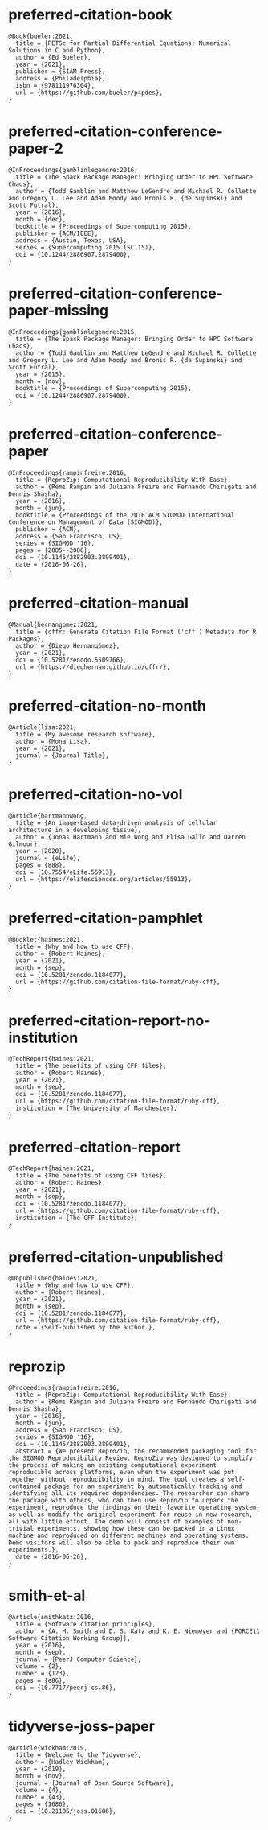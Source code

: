 # preferred-citation-book

    @Book{bueler:2021,
      title = {PETSc for Partial Differential Equations: Numerical Solutions in C and Python},
      author = {Ed Bueler},
      year = {2021},
      publisher = {SIAM Press},
      address = {Philadelphia},
      isbn = {978111976304},
      url = {https://github.com/bueler/p4pdes},
    }

# preferred-citation-conference-paper-2

    @InProceedings{gamblinlegendre:2016,
      title = {The Spack Package Manager: Bringing Order to HPC Software Chaos},
      author = {Todd Gamblin and Matthew LeGendre and Michael R. Collette and Gregory L. Lee and Adam Moody and Bronis R. {de Supinski} and Scott Futral},
      year = {2016},
      month = {dec},
      booktitle = {Proceedings of Supercomputing 2015},
      publisher = {ACM/IEEE},
      address = {Austin, Texas, USA},
      series = {Supercomputing 2015 (SC'15)},
      doi = {10.1244/2886907.2879400},
    }

# preferred-citation-conference-paper-missing

    @InProceedings{gamblinlegendre:2015,
      title = {The Spack Package Manager: Bringing Order to HPC Software Chaos},
      author = {Todd Gamblin and Matthew LeGendre and Michael R. Collette and Gregory L. Lee and Adam Moody and Bronis R. {de Supinski} and Scott Futral},
      year = {2015},
      month = {nov},
      booktitle = {Proceedings of Supercomputing 2015},
      doi = {10.1244/2886907.2879400},
    }

# preferred-citation-conference-paper

    @InProceedings{rampinfreire:2016,
      title = {ReproZip: Computational Reproducibility With Ease},
      author = {Rémi Rampin and Juliana Freire and Fernando Chirigati and Dennis Shasha},
      year = {2016},
      month = {jun},
      booktitle = {Proceedings of the 2016 ACM SIGMOD International Conference on Management of Data (SIGMOD)},
      publisher = {ACM},
      address = {San Francisco, US},
      series = {SIGMOD '16},
      pages = {2085--2088},
      doi = {10.1145/2882903.2899401},
      date = {2016-06-26},
    }

# preferred-citation-manual

    @Manual{hernangomez:2021,
      title = {cffr: Generate Citation File Format ('cff') Metadata for R Packages},
      author = {Diego Hernangómez},
      year = {2021},
      doi = {10.5281/zenodo.5509766},
      url = {https://dieghernan.github.io/cffr/},
    }

# preferred-citation-no-month

    @Article{lisa:2021,
      title = {My awesome research software},
      author = {Mona Lisa},
      year = {2021},
      journal = {Journal Title},
    }

# preferred-citation-no-vol

    @Article{hartmannwong,
      title = {An image-based data-driven analysis of cellular architecture in a developing tissue},
      author = {Jonas Hartmann and Mie Wong and Elisa Gallo and Darren Gilmour},
      year = {2020},
      journal = {eLife},
      pages = {888},
      doi = {10.7554/eLife.55913},
      url = {https://elifesciences.org/articles/55913},
    }

# preferred-citation-pamphlet

    @Booklet{haines:2021,
      title = {Why and how to use CFF},
      author = {Robert Haines},
      year = {2021},
      month = {sep},
      doi = {10.5281/zenodo.1184077},
      url = {https://github.com/citation-file-format/ruby-cff},
    }

# preferred-citation-report-no-institution

    @TechReport{haines:2021,
      title = {The benefits of using CFF files},
      author = {Robert Haines},
      year = {2021},
      month = {sep},
      doi = {10.5281/zenodo.1184077},
      url = {https://github.com/citation-file-format/ruby-cff},
      institution = {The University of Manchester},
    }

# preferred-citation-report

    @TechReport{haines:2021,
      title = {The benefits of using CFF files},
      author = {Robert Haines},
      year = {2021},
      month = {sep},
      doi = {10.5281/zenodo.1184077},
      url = {https://github.com/citation-file-format/ruby-cff},
      institution = {The CFF Institute},
    }

# preferred-citation-unpublished

    @Unpublished{haines:2021,
      title = {Why and how to use CFF},
      author = {Robert Haines},
      year = {2021},
      month = {sep},
      doi = {10.5281/zenodo.1184077},
      url = {https://github.com/citation-file-format/ruby-cff},
      note = {Self-published by the author.},
    }

# reprozip

    @Proceedings{rampinfreire:2016,
      title = {ReproZip: Computational Reproducibility With Ease},
      author = {Remi Rampin and Juliana Freire and Fernando Chirigati and Dennis Shasha},
      year = {2016},
      month = {jun},
      address = {San Francisco, US},
      series = {SIGMOD '16},
      doi = {10.1145/2882903.2899401},
      abstract = {We present ReproZip, the recommended packaging tool for the SIGMOD Reproducibility Review. ReproZip was designed to simplify the process of making an existing computational experiment reproducible across platforms, even when the experiment was put together without reproducibility in mind. The tool creates a self-contained package for an experiment by automatically tracking and identifying all its required dependencies. The researcher can share the package with others, who can then use ReproZip to unpack the experiment, reproduce the findings on their favorite operating system, as well as modify the original experiment for reuse in new research, all with little effort. The demo will consist of examples of non-trivial experiments, showing how these can be packed in a Linux machine and reproduced on different machines and operating systems. Demo visitors will also be able to pack and reproduce their own experiments.},
      date = {2016-06-26},
    }

# smith-et-al

    @Article{smithkatz:2016,
      title = {Software citation principles},
      author = {A. M. Smith and D. S. Katz and K. E. Niemeyer and {FORCE11 Software Citation Working Group}},
      year = {2016},
      month = {sep},
      journal = {PeerJ Computer Science},
      volume = {2},
      number = {123},
      pages = {e86},
      doi = {10.7717/peerj-cs.86},
    }

# tidyverse-joss-paper

    @Article{wickham:2019,
      title = {Welcome to the Tidyverse},
      author = {Hadley Wickham},
      year = {2019},
      month = {nov},
      journal = {Journal of Open Source Software},
      volume = {4},
      number = {43},
      pages = {1686},
      doi = {10.21105/joss.01686},
    }


